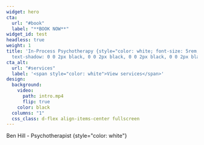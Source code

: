 ```yaml
---
widget: hero
cta:
  url: "#book"
  label: "**BOOK NOW**"
widget_id: test
headless: true
weight: 1
title: 'In-Process Psychotherapy {style="color: white; font-size: 5rem;
  text-shadow: 0 0 2px black, 0 0 2px black, 0 0 2px black, 0 0 2px black;"}'
cta_alt:
  url: "#services"
  label: '<span style="color: white">View services</span>'
design:
  background:
    video:
      path: intro.mp4
      flip: true
    color: black
  columns: "1"
  css_class: d-flex align-items-center fullscreen
---
```

Ben Hill - Psychotherapist
{style="color: white"}
